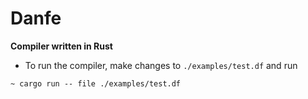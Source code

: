 # Danfe
**Compiler written in Rust**


- To run the compiler, make changes to ```./examples/test.df``` and run
```
~ cargo run -- file ./examples/test.df
```